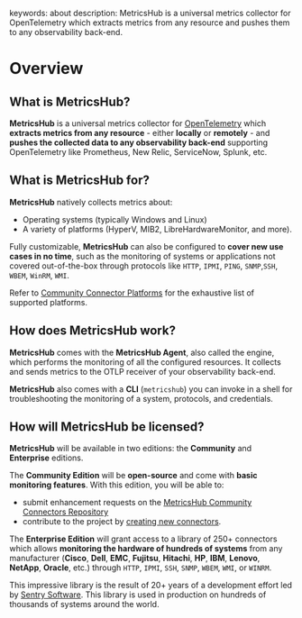 keywords: about
description: MetricsHub is a universal metrics collector for OpenTelemetry which extracts metrics from any resource and pushes them to any observability back-end.

# Overview

<!-- MACRO{toc|fromDepth=1|toDepth=2|id=toc} -->

## What is **MetricsHub**?

**MetricsHub** is a universal metrics collector for [OpenTelemetry](https://opentelemetry.io/docs) which **extracts metrics from any resource** - either **locally** or **remotely** - and **pushes the collected data to any observability back-end** supporting OpenTelemetry like Prometheus, New Relic, ServiceNow, Splunk, etc.

## What is **MetricsHub** for?

**MetricsHub** natively collects metrics about:

* Operating systems (typically Windows and Linux)
* A variety of platforms (HyperV, MIB2, LibreHardwareMonitor, and more).

Fully customizable, **MetricsHub**  can also be configured to **cover new use cases in no time**, such as the monitoring of systems or applications not covered out-of-the-box through protocols like `HTTP`, `IPMI`, `PING`, `SNMP`,`SSH`, `WBEM`, `WinRM`, `WMI`.

Refer to [Community Connector Platforms](../metricshub-connector-reference.html) for the exhaustive list of supported platforms.

## How does **MetricsHub** work?

**MetricsHub** comes with the **MetricsHub Agent**, also called the engine, which performs the monitoring of all the configured resources. It collects and sends metrics to the OTLP receiver of your observability back-end.

**MetricsHub** also comes with a **CLI** (`metricshub`) you can invoke in a shell for troubleshooting the monitoring of a system, protocols, and credentials.

## How will **MetricsHub** be licensed?

**MetricsHub** will be available in two editions: the **Community** and **Enterprise** editions.

The **Community Edition** will be **open-source** and come with **basic monitoring features**. With this edition, you will be able to:

* submit enhancement requests on the [MetricsHub Community Connectors Repository](https://github.com/sentrysoftware/metricshub-community-connectors)
* contribute to the project by [creating new connectors](./develop/index.html).

The **Enterprise Edition** will grant access to a library of 250+ connectors which allows **monitoring the hardware of hundreds of systems** from any manufacturer (**Cisco**, **Dell**, **EMC**, **Fujitsu**, **Hitachi**, **HP**, **IBM**, **Lenovo**, **NetApp**, **Oracle**, etc.) through `HTTP`, `IPMI`, `SSH`, `SNMP`, `WBEM`, `WMI`, or `WINRM`.

This impressive library is the result of 20+ years of a development effort led by [Sentry Software](https://sentrysoftware.com). This library is used in production on hundreds of thousands of systems around the world.
